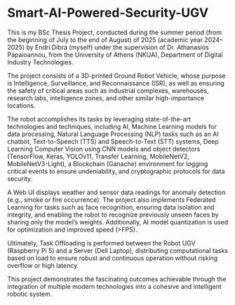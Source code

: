 # Smart-AI-Powered-Security-UGV
This is my BSc Thesis Project, conducted during the summer period (from the beginning of July to the end of August) of 2025 (academic year 2024–2025) by Endri Dibra (myself) under the supervision of Dr. Athanasios Papaioannou, from the University of Athens (NKUA), Department of Digital Industry Technologies.

The project consists of a 3D-printed Ground Robot Vehicle, whose purpose is Intelligence, Surveillance, and Reconnaissance (ISR), as well as ensuring the safety of critical areas such as industrial complexes, warehouses, research labs, intelligence zones, and other similar high-importance locations.

The robot accomplishes its tasks by leveraging state-of-the-art technologies and techniques, including AI, Machine Learning models for data processing, Natural Language Processing (NLP) tasks such as an AI chatbot, Text-to-Speech (TTS) and Speech-to-Text (STT) systems, Deep Learning Computer Vision using CNN models and object detectors (TensorFlow, Keras, YOLOv11, Transfer Learning, MobileNetV2, MobileNetV3-Light), a Blockchain (Ganache) environment for logging critical events to ensure undeniability, and cryptographic protocols for data security.

A Web UI displays weather and sensor data readings for anomaly detection (e.g., smoke or fire occurrence). The project also implements Federated Learning for tasks such as face recognition, ensuring data isolation and integrity, and enabling the robot to recognize previously unseen faces by sharing only the model’s weights. Additionally, AI model quantization is used for optimization and improved speed (>FPS).

Ultimately, Task Offloading is performed between the Robot UGV (Raspberry Pi 5) and a Server (Dell Laptop), distributing computational tasks based on load to ensure robust and continuous operation without risking overflow or high latency.

This project demonstrates the fascinating outcomes achievable through the integration of multiple modern technologies into a cohesive and intelligent robotic system.
